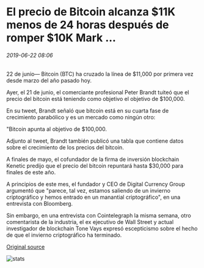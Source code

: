 # El precio de Bitcoin alcanza $11K menos de 24 horas después de romper $10K Mark ...

###### 2019-06-22 08:06

22 de junio— Bitcoin (BTC) ha cruzado la línea de $11,000 por primera vez desde marzo del año pasado hoy.

Ayer, el 21 de junio, el comerciante profesional Peter Brandt tuiteó que el precio del bitcoin está teniendo como objetivo el objetivo de $100,000.

En su tweet, Brandt señaló que bitcoin está en su cuarta fase de crecimiento parabólico y es un mercado como ningún otro:

"Bitcoin apunta al objetivo de $100,000.

Adjunto al tweet, Brandt también publicó una tabla que contiene datos sobre el crecimiento de los precios del bitcoin.

A finales de mayo, el cofundador de la firma de inversión blockchain Kenetic predijo que el precio del bitcoin repuntará hasta $30,000 para finales de este año.

A principios de este mes, el fundador y CEO de Digital Currency Group argumentó que "parece, tal vez, estamos saliendo de un invierno criptográfico y hemos entrado en un manantial criptográfico", en una entrevista con Bloomberg.

Sin embargo, en una entrevista con Cointelegraph la misma semana, otro comentarista de la industria, el ex ejecutivo de Wall Street y actual investigador de blockchain Tone Vays expresó escepticismo sobre el hecho de que el invierno criptográfico ha terminado.

[Original source](https://cointelegraph.com/news/bitcoin-price-hits-11k-less-than-24-hours-after-breaking-10k-mark)

![stats](https://c.statcounter.com/11760860/0/a89fa40b/1/ "stats")